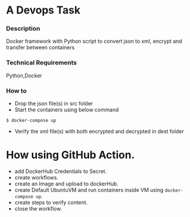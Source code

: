 # A Devops Task

### Description 
Docker framework with Python script to convert json to xml, encrypt and transfer between containers

### Technical Requirements
Python,Docker


### How to
- Drop the json file(s) in src folder
- Start the containers using below command
```
$ docker-compose up
```
- Verify the xml file(s) with both encrypted and decrypted in dest folder

# How using GitHub Action.
- add DockerHub Credentials to Secret.
- create workflows.
- create an Image and upload to dockerHub.
- create Default UbuntuVM and run containers inside VM using ```docker-compose up```.
- create steps to verify content.
- close the workflow.


